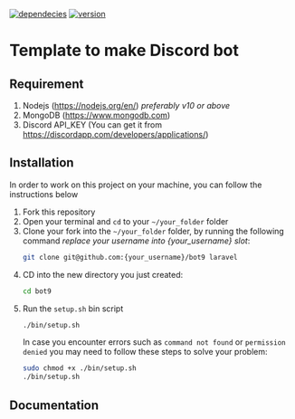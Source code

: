 [![dependecies](https://img.shields.io/david/polowis/bot9?style=plastic)](/package.json) [![version](https://img.shields.io/github/package-json/v/polowis/bot9?style=plastic)](/package.json)


# Template to make Discord bot

## Requirement

1. Nodejs (https://nodejs.org/en/) *preferably v10 or above*
2. MongoDB (https://www.mongodb.com)
3. Discord API_KEY (You can get it from https://discordapp.com/developers/applications/)


## Installation

In order to work on this project on your machine, you can follow the instructions below

1. Fork this repository 
2. Open your terminal and `cd` to your `~/your_folder` folder
3. Clone your fork into the `~/your_folder` folder, by running the following command *replace your username into {your_username} slot*:
    ```bash
    git clone git@github.com:{your_username}/bot9 laravel
    ```
4. CD into the new directory you just created:
    ```bash
    cd bot9
    ```
5. Run the `setup.sh` bin script
    ```bash
    ./bin/setup.sh
    ```
    In case you encounter errors such as `command not found` or `permission denied` you may need to follow these steps to solve your problem:
    ```bash
    sudo chmod +x ./bin/setup.sh
    ./bin/setup.sh
    ```

## Documentation
 